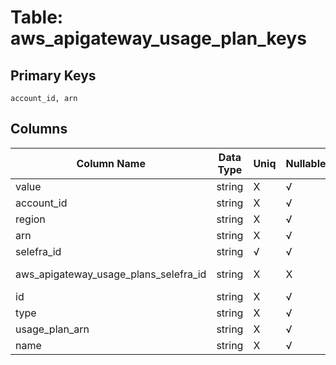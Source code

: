 # Table: aws_apigateway_usage_plan_keys

## Primary Keys 

```
account_id, arn
```


## Columns 

|  Column Name   |  Data Type  | Uniq | Nullable | Description | 
|  ----  | ----  | ----  | ----  | ---- | 
| value | string | X | √ |  | 
| account_id | string | X | √ |  | 
| region | string | X | √ |  | 
| arn | string | X | √ |  | 
| selefra_id | string | √ | √ | primary keys value md5 | 
| aws_apigateway_usage_plans_selefra_id | string | X | X | fk to aws_apigateway_usage_plans.selefra_id | 
| id | string | X | √ |  | 
| type | string | X | √ |  | 
| usage_plan_arn | string | X | √ |  | 
| name | string | X | √ |  | 


